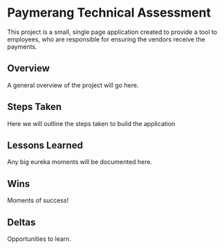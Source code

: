 # Paymerang Technical Assessment

This project is a small, single page application created to provide a tool to employees, who are responsible for ensuring the vendors receive the payments.

## Overview

A general overview of the project will go here.

## Steps Taken

Here we will outline the steps taken to build the application

## Lessons Learned

Any big eureka moments will be documented here.

## Wins

Moments of success!

## Deltas

Opportunities to learn.
